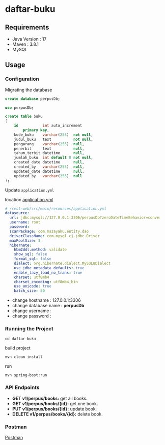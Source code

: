 # daftar-buku

## Requirements

- Java Version : 17
- Maven : 3.8.1
- MySQL

## Usage
### Configuration
Migrating the database
```sql
create database perpusDb;

use perpusDb;

create table buku
(
    id           int auto_increment
        primary key,
    kode_buku    varchar(255)  not null,
    judul_buku   text          not null,
    pengarang    varchar(255)  null,
    penerbit     text          null,
    tahun_terbit datetime      null,
    jumlah_buku  int default 0 not null,
    created_date datetime      null,
    created_by   varchar(255)  null,
    updated_date datetime      null,
    updated_by   varchar(255)  null
);
```
Update `application.yml`

location
[application.yml](./rest-web/src/main/resources/application.yml)
```yaml
# /rest-web/src/main/resources/application.yml
datasource:
  url: jdbc:mysql://127.0.0.1:3306/perpusDb?zeroDateTimeBehavior=convertToNull&useSSL=false&useUnicode=yes&characterEncoding=UTF-8&serverTimezone=Asia/Jakarta
  username: root
  password:
  scanPackage: com.mazayaku.entity.dao
  driverClassName: com.mysql.cj.jdbc.Driver
  maxPoolSize: 3
  hibernate:
    hbm2ddl.method: validate
    show_sql: false
    format_sql: false
    dialect: org.hibernate.dialect.MySQL8Dialect
    use_jdbc_metadata_defaults: true
    enable_lazy_load_no_trans: true
    charset: utf8mb4
    charset_encoding: utf8mb4_bin
    use_unicode: true
    batch_size: 50
```
- change hostname : 127.0.0.1:3306
- change database name : **perpusDb**
- change username : 
- change password : 


### Running the Project
```shell
cd daftar-buku
```
build project

```shell
mvn clean install
```
run
```shell
mvn spring-boot:run
```

### API Endpoints
- **GET v1/perpus/books:** get all books.
- **GET v1/perpus/books/{id}:** get one book.
- **PUT v1/perpus/books/{id}:** update book.
- **DELETE v1/perpus/books/{id}:** delete book.

### Postman 
[Postman](./Perpus.postman_collection.json)
